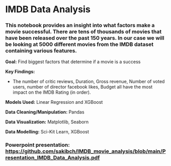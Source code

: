 # IMDB Data Analysis

### This notebook provides an insight into what factors make a movie successful. There are tens of thousands of movies that have been released over the past 150 years. In our case we will be looking at 5000 different movies from the IMDB dataset containing various features.

**Goal:** Find biggest factors that determine if a movie is a success

**Key Findings:**
- The number of critic reviews, Duration, Gross revenue, Number of voted users, number of director facebook likes, Budget all have the most impact on the IMDB Rating (in order).

**Models Used:** Linear Regression and XGBoost

**Data Cleaning/Manipulation:** Pandas

**Data Visualization:** Matplotlib, Seaborn

**Data Modelling:** Sci-Kit Learn, XGBoost

### Powerpoint presentation: https://github.com/sakibch/IMDB_movie_analysis/blob/main/Presentation_IMDB_Data_Analysis.pdf
